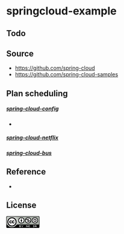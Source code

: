 # springcloud-example

## Todo

## Source
- https://github.com/spring-cloud
- https://github.com/spring-cloud-samples

## Plan scheduling

##### [spring-cloud-config](https://cloud.spring.io/spring-cloud-config/)

- 

##### [spring-cloud-netflix](https://cloud.spring.io/spring-cloud-netflix/)

##### [spring-cloud-bus](https://cloud.spring.io/spring-cloud-bus/)

## Reference

- 


## License

![](LICENSE.png)